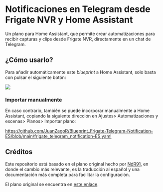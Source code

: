 # Notificaciones en Telegram desde Frigate NVR y Home Assistant
Un plano para Home Assistant, que permite crear automatizaciones para recibir capturas y clips desde Frigate NVR, directamente en un chat de Telegram.

## ¿Cómo usarlo?
Para añadir automáticamente este *blueprint* a Home Assistant, solo basta con pulsar el siguiente botón: 

[![](https://community-assets.home-assistant.io/original/4X/d/7/6/d7625545838a4970873f3a996172212440b7e0ae.svg)](https://my.home-assistant.io/redirect/blueprint_import/?blueprint_url=https://github.com/JuanZagoR/Blueprint_Frigate-Telegram-Notification-ES/blob/main/frigate_telegram_notification-ES.yaml)

### Importar manualmente

En caso contrario, también se puede incorporar manualmente a Home Assistant, copiando la siguiente dirección en Ajustes> Automatizaciones y escenas> Planos> Importar plano:

https://github.com/JuanZagoR/Blueprint_Frigate-Telegram-Notification-ES/blob/main/frigate_telegram_notification-ES.yaml

## Créditos
Este repositorio está basado en el plano original hecho por [NdR91](https://github.com/NdR91/), en donde el cambio más relevante, es la traducción al español y una documentación más completa para facilitar la configuración. 

El plano original se encuentra en [este enlace](https://github.com/NdR91/Blueprint_Frigate-Telegram-Notification).